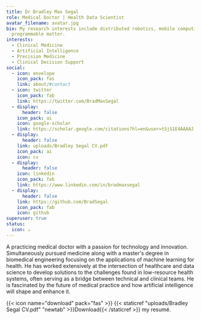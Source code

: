 ```yaml
---
title: Dr Bradley Max Segal
role: Medical Doctor | Health Data Scientist
avatar_filename: avatar.jpg
bio: My research interests include distributed robotics, mobile computing and
  programmable matter.
interests:
  - Clinical Medicine
  - Artificial Intelligence
  - Precision Medicine
  - Clinical Decision Support
social:
  - icon: envelope
    icon_pack: fas
    link: about/#contact
  - icon: twitter
    icon_pack: fab
    link: https://twitter.com/BradMaxSegal
  - display:
      header: false
    icon_pack: ai
    icon: google-scholar
    link: https://scholar.google.com/citations?hl=en&user=tSjS1E4AAAAJ
  - display:
      header: false
    link: uploads/Bradley Segal CV.pdf
    icon_pack: ai
    icon: cv
  - display:
      header: false
    icon: linkedin
    icon_pack: fab
    link: https://www.linkedin.com/in/bradmaxsegal
  - display:
      header: false
    link: https://github.com/BradSegal
    icon_pack: fab
    icon: github
superuser: true
status:
  icon: ☕️
---
```

A practicing medical doctor with a passion for technology and innovation. Simultaneously pursued medicine along with a master's degree in biomedical engineering focusing on the applications of machine learning for health. He has worked extensively at the intersection of healthcare and data science to develop solutions to the challenges found in low-resource health systems, often serving as a bridge between technical and clinical teams. He is fascinated by the future of medical practice and how artificial intelligence will shape and enhance it.

{{< icon name="download" pack="fas" >}} {{< staticref "uploads/Bradley Segal CV.pdf" "newtab" >}}Download{{< /staticref >}} my resumé.